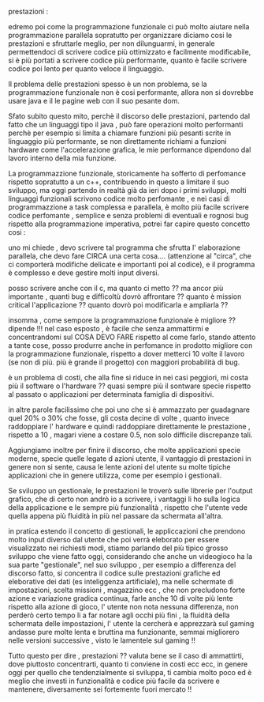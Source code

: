 prestazioni :

edremo poi come la programmazione funzionale ci può molto aiutare nella programmazione parallela sopratutto per organizzare diciamo cosi le prestazioni e sfruttarle meglio, per non dilunguarmi, in generale permettendoci di scrivere codice più ottimizzato e facilmente modificabile, si è più portati a scrivere codice più performante, quanto è facile scrivere codice poi lento per quanto veloce il linguaggio. 

Il problema delle prestazioni spesso è un non problema, se la programmazione funzionale non è cosi performante, allora non si dovrebbe usare java e il le pagine web con il suo pesante dom.

Sfato subito questo mito, perchè il discorso delle prestazioni, partendo dal fatto che un linguaggi tipo il java , può fare operazioni molto performanti perchè per esempio si limita a chiamare funzioni più pesanti scrite in linguaggio più performante, se non direttamente richiami a funzioni hardware come l'accelerazione grafica, le mie performance dipendono dal lavoro interno della mia funzione. 

La programmazzione funzionale, storicamente ha sofferto di perfomance rispetto sopratutto a un c++, contribuendo in questo a limitare il suo sviluppo, ma oggi partendo in realtà già da ieri dopo i primi sviluppi, molti linguaggi funzionali scrivono codice molto perfomante , e nei casi di programmazzione a task complessa e parallela, è molto più facile scrivere codice perfomante , semplice e senza problemi di eventuali e rognosi bug rispetto alla programmazione imperativa, potrei far capire questo concetto cosi : 

uno mi chiede , devo scrivere tal programma che sfrutta l' elaborazione parallela, che devo fare CIRCA  una certa cosa....  (attenzione al "circa", che ci comporterà modifiche delicate e  importanti poi al codice), e il programma è complesso e deve gestire molti input diversi.

posso scrivere anche con il c, ma quanto ci metto ?? ma ancor più importante , quanti bug e difficoltù dovrò affrontare ?? quanto è mission critical l'applicazione ?? quanto dovrò poi modificarla e ampliarla ??

insomma , come sempore la programmazione funzionale è migliore ?? dipende !!! 
nel caso esposto , è facile che senza ammattirmi e concentrandomi sul COSA DEVO FARE rispetto al come farlo, stando attento a tante cose, posso produrre anche in perfomance in prodotto migliore con la programmazione funzionale, rispetto a dover metterci 10 volte il lavoro (se non di più. più è grande il progetto) con maggiori probabilità di bug.

è un problema di costi, che alla fine si riduce in nei casi peggiori, mi costa più il software o l'hardware ?? quasi sempre più il sontware specie rispetto al passato o applicazioni per determinata famiglia di dispositivi.

in altre parole facilissimo che poi uno che si è ammazzato per guadagnare quel 20% o 30% che fosse, gli costa decine di volte , quanto invece raddoppiare l' hardware e quindi raddoppiare direttamente le prestazione , rispetto a 10 , magari viene a costare 0.5, non solo difficile discrepanze tali.

Aggiungiamo inoltre per finire il discorso, che molte applicazioni specie moderne, specie quelle legate d azioni utente, il vantaggio di prestazioni in genere non si sente, causa le lente azioni del utente su molte tipiche applicazioni che in genere utilizza, come per esempio i gestionali. 

Se sviluppo un gestionale, le prestazioni le troverò sulle librerie per l'output grafico, che di certo non andrò io a scrivere, i vantaggi li ho sulla logica della applicazione e le sempre più funzionalità , rispetto che l'utente vede quella appena più fluidità in più nel passare da schermata all'altra.

in pratica estendo il concetto di gestionali, le appliccazioni che prendono molto input diverso dal utente che poi verrà eleborato per essere visualizzato nei richiesti modi, stiamo parlando del più tipico grosso sviluppo che viene fatto oggi, considerando che anche un videogioco ha la sua parte "gestionale", nel suo sviluppo , per esempio a differenza del discorso fatto, si concentra il codice sulle prestazioni grafiche ed eleborative dei dati (es inteliggenza artificiale), ma nelle schermate di impostazioni, scelta missioni , magazzino ecc , che non precludono forte azione e variazione gradica continua, farle anche 10 di volte più lente rispetto alla azione di gioco, l' utente non nota nessuna differenza, non perderò certo tempo li a far notare agli occhi più fini , la fluidità della schermata delle impostazioni, l' utente la cercherà e apprezzarà sul gaming andasse pure molte lenta e bruttina ma funzionante, semmai migliorero nelle versioni successive , visto le lamentele sul gaming  !!

Tutto questo per dire , prestazioni ?? valuta bene se il caso di ammattirti, dove piuttosto concentrarti, quanto ti conviene in costi ecc ecc, in genere oggi per quello che tendenzialmente si sviluppa, ti cambia molto poco ed è meglio che investi in funzionalità e codice più facile da scrivere e mantenere, diversamente sei fortemente fuori mercato !! 

